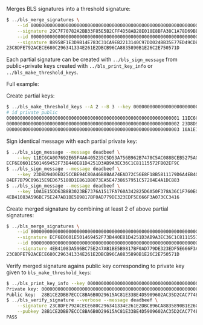Merges BLS signatures into a threshold signature:
```bash
$ ../bls_merge_signatures \
    --id 0000000000000000000000000000000000000000000000000000000000000001 \
    --signature 29C7F70782A2BB33F85E5B2CFF4D58AB28E018E8BFA38C1A78D69BEC8EACED8A \
    --id 0000000000000000000000000000000000000000000000000000000000000002 \
    --signature 88958F1E3D9B14E783C31CA9EB2213140C97DD024BB35E77ED49CDEA0F7E7B04
23C8DFE792ACECE680C296341334E261E2DBCB96CA8835890B1E26C2E750571D
```

Each partial signature can be created with `../bls_sign_message`
from public+private keys created with `../bls_print_key_info` or `../bls_make_threshold_keys`.

Full example:

Create partial keys:
```bash
$ ../bls_make_threshold_keys --A 2 --B 3 --key 0000000000000000000000000000000000000000000000000000000000000001
# id private public
0000000000000000000000000000000000000000000000000000000000000001 11EC6CA007692E65F4A6405235C5D53A756B962B7478C5AC088BCEB5275A01DE 75A590765ED9C7EB1476CF209C4DBDA0D566B976BE194D816CDD5EF57004BF0B825618BBC8F5C87BEC94CB7191560C0E6BFC4E9CF8C28B07F967A6397E2F039E
0000000000000000000000000000000000000000000000000000000000000002 23D8D9400ED25CCBE94C80A46B8BAA74EAD72C56E8F18B5811179D6A4EB403BB 6F4AD0DAAF9AB2C63E37148251CD40311AFEC9061C9D49B46B959D60B7E8C70B3C3BCFF9E83D4B5EB06404B3C35B0BD3CF6A003D6C0C080E3298D82FCBE8590B
0000000000000000000000000000000000000000000000000000000000000003 10A1E15DD63B8B3023BE7376A1517FA760A342825D6A50F378A36C1F760E058B CECBB6DCEE81A481C4ABB1D6BD5FC65FBBD1370A90C9D6CD6ECA0F1E556D6823DE4B6DADEE43A2B0D58E96A96507C346AC2877DD15EB5C810EEA86151A6D4C03
```

Sign identical message with each partial private key:
```bash
$ ../bls_sign_message --message deadbeef \
    --key 11EC6CA007692E65F4A6405235C5D53A756B962B7478C5AC088BCEB5275A01DE
ECF6E0601E501469452F73B440E81D4251D3AB9A3EC36C1C81115572FB02EF9C
$ ../bls_sign_message --message deadbeef \
    --key 23D8D9400ED25CCBE94C80A46B8BAA74EAD72C56E8F18B5811179D6A4EB403BB
84EF7B79C09615E9ED675180D1E861B8073EA5E4738657951C57204E4A1DC883
$ ../bls_sign_message --message deadbeef \
    --key 10A1E15DD63B8B3023BE7376A1517FA760A342825D6A50F378A36C1F760E058B
4EB41083A596BC75E247AB1BE5B9817BF0AD779DE323EDF5E666F3A073CC3416
```

Create merged signature by combining at least 2 of above partial signatures:
```bash
$ ../bls_merge_signatures \
    --id 0000000000000000000000000000000000000000000000000000000000000001 \
    --signature ECF6E0601E501469452F73B440E81D4251D3AB9A3EC36C1C81115572FB02EF9C \
    --id 0000000000000000000000000000000000000000000000000000000000000003 \
    --signature 4EB41083A596BC75E247AB1BE5B9817BF0AD779DE323EDF5E666F3A073CC3416
23C8DFE792ACECE680C296341334E261E2DBCB96CA8835890B1E26C2E750571D
```

Verify merged signature agains public key corresponding to private key given to `bls_make_threshold_keys`:
```bash
$ ../bls_print_key_info --key 0000000000000000000000000000000000000000000000000000000000000001
Private key: 0000000000000000000000000000000000000000000000000000000000000001
Public key:  28B1CE2DBB7ECCC8BA6B0D29615AC81E33BE4D5909602AC35D2CAC774EB4CC119A0DEEC914A95FFCD4CDBE685608602E7F82DE7651A2E95BA0C4DABB144A200F
$ ../bls_verify_signature --verbose --message deadbeef \
    --signature 23C8DFE792ACECE680C296341334E261E2DBCB96CA8835890B1E26C2E750571D \
    --pubkey 28B1CE2DBB7ECCC8BA6B0D29615AC81E33BE4D5909602AC35D2CAC774EB4CC119A0DEEC914A95FFCD4CDBE685608602E7F82DE7651A2E95BA0C4DABB144A200F
PASS
```
